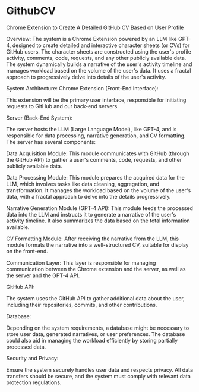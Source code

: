 # GithubCV
Chrome Extension to Create A Detailed GitHub CV Based on User Profile

Overview:
The system is a Chrome Extension powered by an LLM like GPT-4, designed to create detailed and interactive character sheets (or CVs) for GitHub users. The character sheets are constructed using the user's profile activity, comments, code, requests, and any other publicly available data. The system dynamically builds a narrative of the user's activity timeline and manages workload based on the volume of the user's data. It uses a fractal approach to progressively delve into details of the user's activity.

System Architecture:
Chrome Extension (Front-End Interface):

This extension will be the primary user interface, responsible for initiating requests to GitHub and our back-end servers.

Server (Back-End System):

The server hosts the LLM (Large Language Model), like GPT-4, and is responsible for data processing, narrative generation, and CV formatting. The server has several components:

Data Acquisition Module: This module communicates with GitHub (through the GitHub API) to gather a user's comments, code, requests, and other publicly available data.

Data Processing Module: This module prepares the acquired data for the LLM, which involves tasks like data cleaning, aggregation, and transformation. It manages the workload based on the volume of the user's data, with a fractal approach to delve into the details progressively.

Narrative Generation Module (GPT-4 API): This module feeds the processed data into the LLM and instructs it to generate a narrative of the user's activity timeline. It also summarizes the data based on the total information available.

CV Formatting Module: After receiving the narrative from the LLM, this module formats the narrative into a well-structured CV, suitable for display on the front-end.

Communication Layer: This layer is responsible for managing communication between the Chrome extension and the server, as well as the server and the GPT-4 API.

GitHub API:

The system uses the GitHub API to gather additional data about the user, including their repositories, commits, and other contributions.

Database:

Depending on the system requirements, a database might be necessary to store user data, generated narratives, or user preferences. The database could also aid in managing the workload efficiently by storing partially processed data.

Security and Privacy:

Ensure the system securely handles user data and respects privacy. All data transfers should be secure, and the system must comply with relevant data protection regulations.

